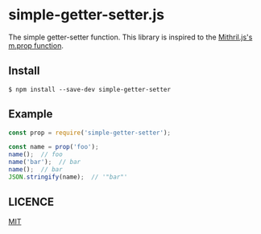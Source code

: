 # simple-getter-setter.js

The simple getter-setter function.
This library is inspired to the [Mithril.js's m.prop function](http://mithril.js.org/mithril.prop.html).

## Install

```
$ npm install --save-dev simple-getter-setter
```

## Example

```javascript
const prop = require('simple-getter-setter');

const name = prop('foo');
name();  // foo
name('bar');  // bar
name();  // bar
JSON.stringify(name);  // '"bar"'
```

## LICENCE

[MIT](https://opensource.org/licenses/MIT)
